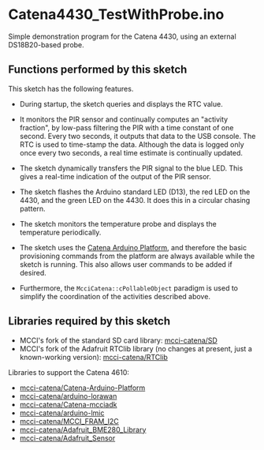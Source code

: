 # Catena4430_TestWithProbe.ino

Simple demonstration program for the Catena 4430, using an external DS18B20-based probe.

## Functions performed by this sketch

This sketch has the following features.

- During startup, the sketch queries and displays the RTC value.

- It monitors the PIR sensor and continually computes an "activity fraction", by low-pass filtering the PIR with a time constant of one second. Every two seconds, it outputs that data to the USB console. The RTC is used to time-stamp the data.  Although the data is logged only once every two seconds, a real time estimate is continually updated.

- The sketch dynamically transfers the PIR signal to the blue LED. This gives a real-time indication of the output of the PIR sensor.

- The sketch flashes the Arduino standard LED (D13), the red LED on the 4430, and the green LED on the 4430. It does this in a circular chasing pattern.

- The sketch monitors the temperature probe and displays the temperature periodically.

- The sketch uses the [Catena Arduino Platform](https://github.com/mcci-catena/Catena-Arduino-Platform.git), and therefore the basic provisioning commands from the platform are always available while the sketch is running. This also allows user commands to be added if desired.

- Furthermore, the `McciCatena::cPollableObject` paradigm is used to simplify the coordination of the activities described above.

## Libraries required by this sketch

- MCCI's fork of the standard SD card library: [mcci-catena/SD](https://github.com/mcci-catena/SD/)
- MCCI's fork of the Adafruit RTClib library (no changes at present, just a known-working version): [mcci-catena/RTClib](https://github.com/mcci-catena/RTClib/)

Libraries to support the Catena 4610:

- [mcci-catena/Catena-Arduino-Platform](https://github.com/mcci-catena/Catena-Arduino-Platform/)
- [mcci-catena/arduino-lorawan](https://github.com/mcci-catena/arduino-lorawan/)
- [mcci-catena/Catena-mcciadk](https://github.com/mcci-catena/Catena-mcciadk/)
- [mcci-catena/arduino-lmic](https://github.com/mcci-catena/arduino-lmic/)
- [mcci-catena/MCCI_FRAM_I2C](https://github.com/mcci-catena/MCCI_FRAM_I2C/)
- [mcci-catena/Adafruit_BME280_Library](https://github.com/mcci-catena/Adafruit_BME280_Library/)
- [mcci-catena/Adafruit_Sensor](https://github.com/mcci-catena/Adafruit_Sensor.git)
